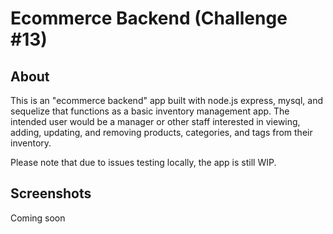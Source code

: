 # Ecommerce Backend (Challenge #13)

## About

This is an "ecommerce backend" app built with node.js express, mysql, and sequelize that functions as a basic inventory management app. The intended user would be a manager or other staff interested in viewing, adding, updating, and removing products, categories, and tags from their inventory. 

Please note that due to issues testing locally, the app is still WIP. 

## Screenshots

Coming soon